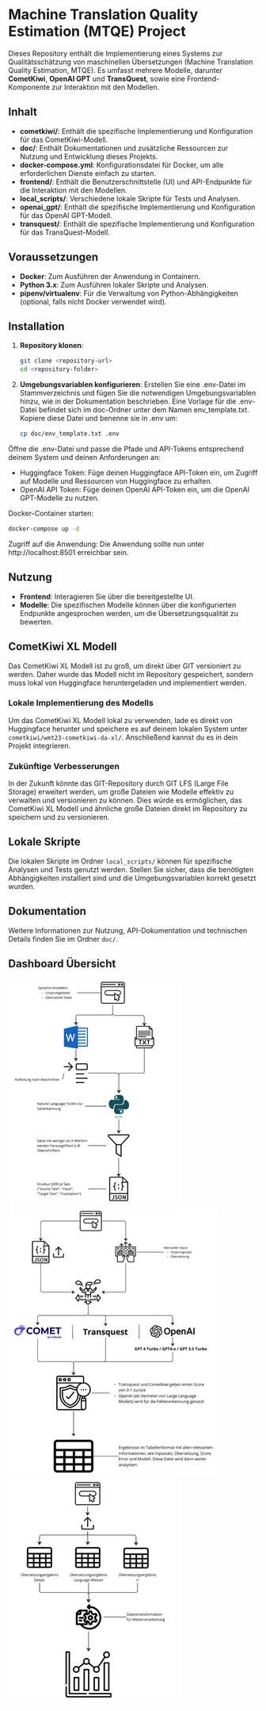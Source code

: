 # Machine Translation Quality Estimation (MTQE) Project

Dieses Repository enthält die Implementierung eines Systems zur Qualitätsschätzung von maschinellen Übersetzungen (Machine Translation Quality Estimation, MTQE). Es umfasst mehrere Modelle, darunter **CometKiwi**, **OpenAI GPT** und **TransQuest**, sowie eine Frontend-Komponente zur Interaktion mit den Modellen.

## Inhalt

- **cometkiwi/**: Enthält die spezifische Implementierung und Konfiguration für das CometKiwi-Modell.
- **doc/**: Enthält Dokumentationen und zusätzliche Ressourcen zur Nutzung und Entwicklung dieses Projekts.
- **docker-compose.yml**: Konfigurationsdatei für Docker, um alle erforderlichen Dienste einfach zu starten.
- **frontend/**: Enthält die Benutzerschnittstelle (UI) und API-Endpunkte für die Interaktion mit den Modellen.
- **local_scripts/**: Verschiedene lokale Skripte für Tests und Analysen.
- **openai_gpt/**: Enthält die spezifische Implementierung und Konfiguration für das OpenAI GPT-Modell.
- **transquest/**: Enthält die spezifische Implementierung und Konfiguration für das TransQuest-Modell.

## Voraussetzungen

- **Docker**: Zum Ausführen der Anwendung in Containern.
- **Python 3.x**: Zum Ausführen lokaler Skripte und Analysen.
- **pipenv/virtualenv**: Für die Verwaltung von Python-Abhängigkeiten (optional, falls nicht Docker verwendet wird).

## Installation

1. **Repository klonen**:
   ```bash
   git clone <repository-url>
   cd <repository-folder>
2. **Umgebungsvariablen konfigurieren**:
Erstellen Sie eine .env-Datei im Stammverzeichnis und fügen Sie die notwendigen Umgebungsvariablen hinzu, wie in der Dokumentation beschrieben.
Eine Vorlage für die .env-Datei befindet sich im doc-Ordner unter dem Namen env_template.txt. Kopiere diese Datei und benenne sie in .env um:
   ```bash
   cp doc/env_template.txt .env
   ``` 
Öffne die .env-Datei und passe die Pfade und API-Tokens entsprechend deinem System und deinen Anforderungen an:

* Huggingface Token: Füge deinen Huggingface API-Token ein, um Zugriff auf Modelle und Ressourcen von Huggingface zu erhalten.
* OpenAI API Token: Füge deinen OpenAI API-Token ein, um die OpenAI GPT-Modelle zu nutzen.

Docker-Container starten:

```bash
docker-compose up -d
```
Zugriff auf die Anwendung:
Die Anwendung sollte nun unter http://localhost:8501 erreichbar sein.

## Nutzung

- **Frontend**: Interagieren Sie über die bereitgestellte UI.
- **Modelle**: Die spezifischen Modelle können über die konfigurierten Endpunkte angesprochen werden, um die Übersetzungsqualität zu bewerten.

## CometKiwi XL Modell
Das CometKiwi XL Modell ist zu groß, um direkt über GIT versioniert zu werden. Daher wurde das Modell nicht im Repository gespeichert, sondern muss lokal von Huggingface heruntergeladen und implementiert werden.

### Lokale Implementierung des Modells
Um das CometKiwi XL Modell lokal zu verwenden, lade es direkt von Huggingface herunter und speichere es auf deinem lokalen System unter `cometkiwi/wmt23-cometkiwi-da-xl/`. Anschließend kannst du es in dein Projekt integrieren.

### Zukünftige Verbesserungen
In der Zukunft könnte das GIT-Repository durch GIT LFS (Large File Storage) erweitert werden, um große Dateien wie Modelle effektiv zu verwalten und versionieren zu können. Dies würde es ermöglichen, das CometKiwi XL Modell und ähnliche große Dateien direkt im Repository zu speichern und zu versionieren.

## Lokale Skripte

Die lokalen Skripte im Ordner `local_scripts/` können für spezifische Analysen und Tests genutzt werden. Stellen Sie sicher, dass die benötigten Abhängigkeiten installiert sind und die Umgebungsvariablen korrekt gesetzt wurden.

## Dokumentation

Weitere Informationen zur Nutzung, API-Dokumentation und technischen Details finden Sie im Ordner `doc/`.

## Dashboard Übersicht

![Vorverarbeitung](doc/frontend/preprocessing.png)
![Scoring](doc/frontend/scoring.png)
![Analyse](doc/frontend/analysis.png)